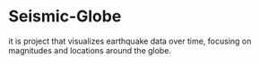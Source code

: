 # Seismic-Globe
it is  project that visualizes earthquake data over time, focusing on magnitudes and locations around the globe.
